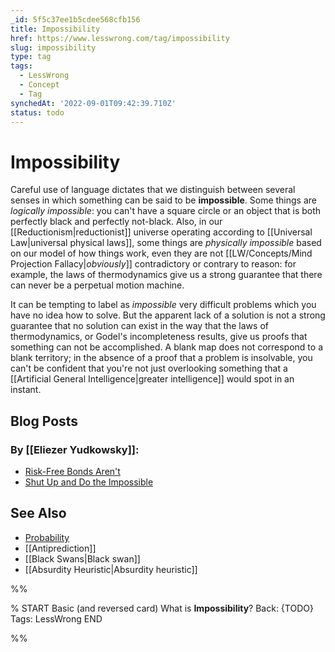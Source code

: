 ```yaml
---
_id: 5f5c37ee1b5cdee568cfb156
title: Impossibility
href: https://www.lesswrong.com/tag/impossibility
slug: impossibility
type: tag
tags:
  - LessWrong
  - Concept
  - Tag
synchedAt: '2022-09-01T09:42:39.710Z'
status: todo
---
```


# Impossibility

Careful use of language dictates that we distinguish between several senses in which something can be said to be **impossible**. Some things are *logically impossible*: you can't have a square circle or an object that is both perfectly black and perfectly not-black. Also, in our [[Reductionism|reductionist]] universe operating according to [[Universal Law|universal physical laws]], some things are *physically impossible* based on our model of how things work, even they are not [[LW/Concepts/Mind Projection Fallacy|_obviously_]] contradictory or contrary to reason: for example, the laws of thermodynamics give us a strong guarantee that there can never be a perpetual motion machine.

It can be tempting to label as *impossible* very difficult problems which you have no idea how to solve. But the apparent lack of a solution is not a strong guarantee that no solution can exist in the way that the laws of thermodynamics, or Godel's incompleteness results, give us proofs that something can not be accomplished. A blank map does not correspond to a blank territory; in the absence of a proof that a problem is insolvable, you can't be confident that you're not just overlooking something that a [[Artificial General Intelligence|greater intelligence]] would spot in an instant.

## Blog Posts

### By [[Eliezer Yudkowsky]]:

- [Risk-Free Bonds Aren't](http://lesswrong.com/lw/hy/riskfree_bonds_arent/)
- [Shut Up and Do the Impossible](http://lesswrong.com/lw/up/shut_up_and_do_the_impossible/)

## See Also

- [Probability](https://wiki.lesswrong.com/wiki/Probability)
- [[Antiprediction]]
- [[Black Swans|Black swan]]
- [[Absurdity Heuristic|Absurdity heuristic]]


%%

% START
Basic (and reversed card)
What is **Impossibility**?
Back: {TODO}
Tags: LessWrong
END

%%
	
